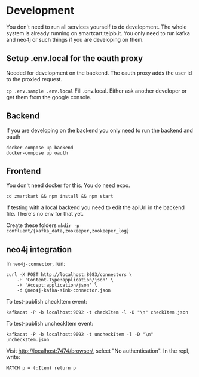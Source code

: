 # Development

You don't need to run all services yourself to do development.
The whole system is already running on smartcart.tejpb.it.
You only need to run kafka and neo4j or such things if you are developing on them.

## Setup .env.local for the oauth proxy

Needed for development on the backend. The oauth proxy adds the user id to the proxied request.

`cp .env.sample .env.local`
Fill .env.local. Either ask another developer or get them from the google console.

## Backend

If you are developing on the backend you only need to run the backend and oauth

```
docker-compose up backend
docker-compose up oauth
```

## Frontend

You don't need docker for this. You do need expo.

```
cd zmartkart && npm install && npm start
```

If testing with a local backend you need to edit the apiUrl in the backend file. There's no env for that yet.

Create these folders
`mkdir -p confluent/{kafka_data,zookeeper,zookeeper_log}`

## neo4j integration

In `neo4j-connector`, run:

```shell
curl -X POST http://localhost:8083/connectors \
    -H 'Content-Type:application/json' \
    -H 'Accept:application/json' \
    -d @neo4j-kafka-sink-connector.json
```

To test-publish checkItem event:

```shell
kafkacat -P -b localhost:9092 -t checkItem -l -D "\n" checkItem.json
```

To test-publish uncheckItem event:

```shell
kafkacat -P -b localhost:9092 -t uncheckItem -l -D "\n" uncheckItem.json
```

Visit [http://localhost:7474/browser/](http://localhost:7474/browser/), select "No authentication". In the repl, write:

```cypher
MATCH p = (:Item) return p
```
